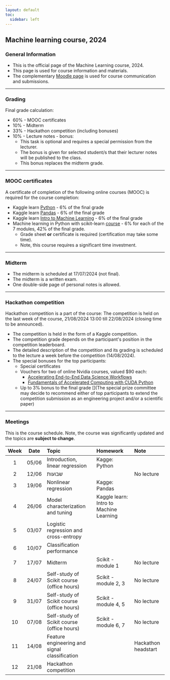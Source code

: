```yaml
---
layout: default
toc:
  sidebar: left
---
```


## Machine learning course, 2024

### General Information
* This is the official page of the Machine Learning course, 2024. 
* This page is used for course information and materials.
* The complementary [Moodle page](https://moodle.sce.ac.il/course/view.php?id=29164) is used for course communication and submissions. 

---
### Grading 
Final grade calculation:
* 60% - MOOC certificates
* 10% - Midterm
* 33% - Hackathon competition (including bonuses)
* 10% - Lecture notes - bonus: 
  * This task is optional and requires a special permission from the lecturer.
  * The bonus is given for selected student/s that their lecturer notes will be published to the class.
  * This bonus replaces the midterm grade.
  
---

### MOOC certificates
A certificate of completion of the following online courses (MOOC) is required for the course completion:
* Kaggle learn [Python](https://www.kaggle.com/learn/python) - 6% of the final grade
* Kaggle learn [Pandas](https://www.kaggle.com/learn/pandas) - 6% of the final grade
* Kaggle learn [Intro to Machine Learning](https://www.kaggle.com/learn/intro-to-machine-learning) - 6% of the final grade
* Machine learning in Python with scikit-learn [course](https://www.fun-mooc.fr/en/courses/machine-learning-python-scikit-learn/) - 6% for each of the 7 modules, 42% of the final grade. 
    * Grade sheet **or** certificate is required (certification may take some time).
    * Note, this course requires a significant time investment.

---

### Midterm
* The midterm is scheduled at 17/07/2024 (not final). 
* The midterm is a written exam. 
* One double-side page of personal notes is allowed.

---

### Hackathon competition
Hackathon competition is a part of the course:
The competition is held on the last week of the course, 21/08/2024 13:00 till 22/08/2024 (closing time to be announced).
* The competition is held in the form of a Kaggle competition.
* The competition grade depends on the participant's position in the competition leaderboard.
* The detailed description of the competition and its grading is scheduled to the lecture a week before the competition (14/08/2024).
* The special bonuses for the top participants:
  * Special certificates
  * Vouchers for two of online Nvidia courses, valued $90 each:
    * [Accelerating End-to-End Data Science Workflows](https://courses.nvidia.com/courses/course-v1:DLI+S-DS-01+V1/)
    * [Fundamentals of Accelerated Computing with CUDA Python](https://courses.nvidia.com/courses/course-v1:DLI+C-AC-02+V1/)
  * Up to 3% bonus to the final grade
[](The special prize committee may decide to recommend either of top participants to extend the competition submission as an engineering project and/or a scientific paper)

---

### Meetings
This is the course schedule. Note, the course was significantly updated and the topics are **subject to change**.

| Week | Date  | Topic                                         | Homework                                    | Note                |
|:----:|:-----:|:----------------------------------------------|:--------------------------------------------|:--------------------|
|  1   | 05/06 | Introduction, linear regression               | Kagge: Python                               |                     |
|  2   | 12/06 | שבועות                                        |                               | No lecture          |
|  3   | 19/06 | Nonlinear regression                          | Kagge: Pandas                                             |                     |
|  4   | 26/06 | Model characterization and tuning             | Kaggle learn: Intro to Machine Learning     |                     |
|  5   | 03/07 | Logistic regression and cross-entropy         |        |
|  6   | 10/07 | Classification performance                    |                                             |                     |
|  7   | 17/07 | Midterm                                       | Scikit - module 1                           | No lecture          |
|  8   | 24/07 | Self-study of Scikit course (office hours)    | Scikit - module 2, 3                        | No lecture          |
|  9   | 31/07 | Self-study of Scikit course (office hours)    | Scikit - module 4, 5                        | No lecture          |
|  10  | 07/08 | Self-study of Scikit course (office hours)    | Scikit - module 6, 7                        | No lecture          |
|  11  | 14/08 | Feature engineering and signal classification |           | Hackathon headstart |
|  12  | 21/08 | Hackathon competition                         |                                             |                     |
